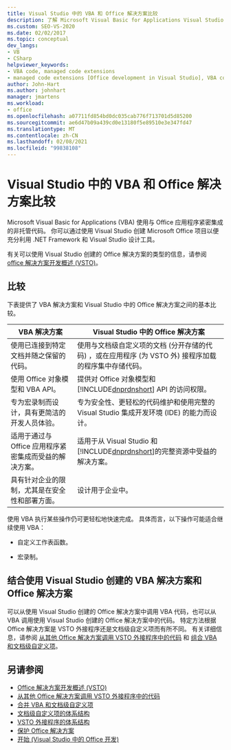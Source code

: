 ```yaml
---
title: Visual Studio 中的 VBA 和 Office 解决方案比较
description: 了解 Microsoft Visual Basic for Applications Visual Studio 中 (VBA) 和 Microsoft Office 解决方案之间的差异。
ms.custom: SEO-VS-2020
ms.date: 02/02/2017
ms.topic: conceptual
dev_langs:
- VB
- CSharp
helpviewer_keywords:
- VBA code, managed code extensions
- managed code extensions [Office development in Visual Studio], VBA compared to
author: John-Hart
ms.author: johnhart
manager: jmartens
ms.workload:
- office
ms.openlocfilehash: a07711fd854bd0dc035cab776f713701d5d85200
ms.sourcegitcommit: ae6d47b09a439cd0e13180f5e89510e3e347fd47
ms.translationtype: MT
ms.contentlocale: zh-CN
ms.lasthandoff: 02/08/2021
ms.locfileid: "99838108"
---
```

# <a name="vba-and-office-solutions-in-visual-studio-compared"></a>Visual Studio 中的 VBA 和 Office 解决方案比较
  Microsoft Visual Basic for Applications (VBA) 使用与 Office 应用程序紧密集成的非托管代码。 你可以通过使用 Visual Studio 创建 Microsoft Office 项目以便充分利用 .NET Framework 和 Visual Studio 设计工具。

 有关可以使用 Visual Studio 创建的 Office 解决方案的类型的信息，请参阅 [office 解决方案开发概述 &#40;VSTO&#41;](../vsto/office-solutions-development-overview-vsto.md)。

## <a name="comparison"></a>比较
 下表提供了 VBA 解决方案和 Visual Studio 中的 Office 解决方案之间的基本比较。

|VBA 解决方案|Visual Studio 中的 Office 解决方案|
|-------------------|---------------------------------------|
|使用已连接到特定文档并随之保留的代码。|使用与文档级自定义项的文档 (分开存储的代码) ，或在应用程序 (为 VSTO 外) 接程序加载的程序集中存储代码。|
|使用 Office 对象模型和 VBA API。|提供对 Office 对象模型和 [!INCLUDE[dnprdnshort](../sharepoint/includes/dnprdnshort-md.md)] API 的访问权限。|
|专为宏录制而设计，具有更简洁的开发人员体验。|专为安全性、更轻松的代码维护和使用完整的 Visual Studio 集成开发环境 (IDE) 的能力而设计。|
|适用于通过与 Office 应用程序紧密集成而受益的解决方案。|适用于从 Visual Studio 和 [!INCLUDE[dnprdnshort](../sharepoint/includes/dnprdnshort-md.md)]的完整资源中受益的解决方案。|
|具有针对企业的限制，尤其是在安全性和部署方面。|设计用于企业中。|

 使用 VBA 执行某些操作仍可更轻松地快速完成。 具体而言，以下操作可能适合继续使用 VBA：

- 自定义工作表函数。

- 宏录制。

## <a name="combine-vba-solutions-and-office-solutions-created-by-using-visual-studio"></a>结合使用 Visual Studio 创建的 VBA 解决方案和 Office 解决方案
 可以从使用 Visual Studio 创建的 Office 解决方案中调用 VBA 代码，也可以从 VBA 调用使用 Visual Studio 创建的 Office 解决方案中的代码。 特定方法根据 Office 解决方案是 VSTO 外接程序还是文档级自定义项而有所不同。 有关详细信息，请参阅 [从其他 Office 解决方案调用 VSTO 外接程序中的代码](../vsto/calling-code-in-vsto-add-ins-from-other-office-solutions.md) 和 [组合 VBA 和文档级自定义项](../vsto/combining-vba-and-document-level-customizations.md)。

## <a name="see-also"></a>另请参阅
- [Office 解决方案开发概述 &#40;VSTO&#41;](../vsto/office-solutions-development-overview-vsto.md)
- [从其他 Office 解决方案调用 VSTO 外接程序中的代码](../vsto/calling-code-in-vsto-add-ins-from-other-office-solutions.md)
- [合并 VBA 和文档级自定义项](../vsto/combining-vba-and-document-level-customizations.md)
- [文档级自定义项的体系结构](../vsto/architecture-of-document-level-customizations.md)
- [VSTO 外接程序的体系结构](../vsto/architecture-of-vsto-add-ins.md)
- [保护 Office 解决方案](../vsto/securing-office-solutions.md)
- [开始 &#40;Visual Studio 中的 Office 开发&#41;](../vsto/getting-started-office-development-in-visual-studio.md)
